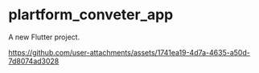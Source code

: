 # plartform_conveter_app

A new Flutter project.



https://github.com/user-attachments/assets/1741ea19-4d7a-4635-a50d-7d8074ad3028

